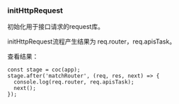 ### initHttpRequest

初始化用于接口请求的request库。

initHttpRequest流程产生结果为 req.router，req.apisTask。

查看结果：
```
const stage = coc(app);
stage.after('matchRouter', (req, res, next) => {
  console.log(req.router, req.apisTask);
  next();
});
```